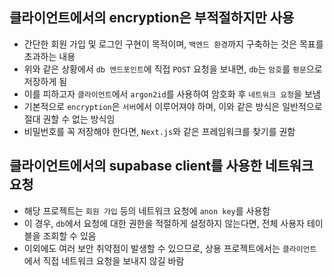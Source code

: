 ## 클라이언트에서의 encryption은 부적절하지만 사용
- 간단한 회원 가입 및 로그인 구현이 목적이며, `백엔드 환경`까지 구축하는 것은 목표를 초과하는 내용
- 위와 같은 상황에서 `db 엔드포인트`에 직접 `POST` 요청을 보내면, `db`는 `암호`를 `평문`으로 저장하게 됨
- 이를 피하고자 `클라이언트`에서 `argon2id`를 사용하여 암호화 후 `네트워크 요청`을 보냄
- 기본적으로 `encryption`은 `서버`에서 이루어져야 하며, 이와 같은 방식은 일반적으로 절대 권할 수 없는 방식임
- 비밀번호를 꼭 저장해야 한다면, `Next.js`와 같은 프레임워크를 찾기를 권함

## 클라이언트에서의 supabase client를 사용한 네트워크 요청
- 해당 프로젝트는 `회원 가입` 등의 네트워크 요청에 `anon key`를 사용함
- 이 경우, `db`에서 요청에 대한 권한을 적절하게 설정하지 않는다면, 전체 사용자 테이블을 조회할 수 있음
- 이외에도 여러 보안 취약점이 발생할 수 있으므로, 상용 프로젝트에서는 `클라이언트`에서 직접 네트워크 요청을 보내지 않길 바람